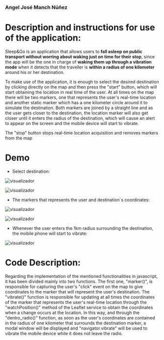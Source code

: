 ### Angel José Manch Núñez 

# Description and instructions for use of the application:

Sleep&Go is an application that allows users to **fall asleep on public transport without worring about waking just on time for their stop**, since the app will be the one in charge of **waking them up through a vibration mode** when it detects that the traveller is **within a radius of one kilometer** around his or her destination.

To make use of the application, it is enough to select the desired destination by clicking directly on the map and then press the "start" button, which will start obtaining the location in real time of the user. At all times on the map there will be two markers, one that represents the user's real-time location and another static marker which has a one kilometer circle around it to simulate the destination. Both markers are joined by a straight line and as the user gets closer to the destination, the location marker will also get closer until it enters the radius of the destination, which will cause an alert to appear on the screen and the mobile device will start to vibrate.

The "stop" button stops real-time location acquisition and removes markers from the map

# Demo
- Select destination:

![visualizador](images/inicio.png)

![visualizador](images/destino.png)

- The markers that represents the user and destination´s coordinates:

![visualizador](images/mensaje.png)

![visualizador](images/ruta.png)

- Whenever the user enters the 1km radius surrounding the destination, the mobile phone will start to vibrate:

![visualizador](images/cerca.png)


# Code Description:

Regarding the implementation of the mentioned functionalities in javascript, it has been divided mainly into two functions. The first one, "marker()", is responsible for capturing the user's "click" event on the map to give coordinates to the marker that will represent the user's destination. The "vibrate()" function is responsible for updating at all times the coordinates of the marker that represents the user's real-time location through the "watchPosition()" method of the Leaflet service to obtain the coordinates when a change occurs at the location. In this way, and through the "dentro_radio()" function, as soon as the user's coordinates are contained in the radius of one kilometer that surrounds the destination marker, a modal window will be displayed and "navigator.vibrate" will be used to vibrate the mobile device while it does not leave the radio.
